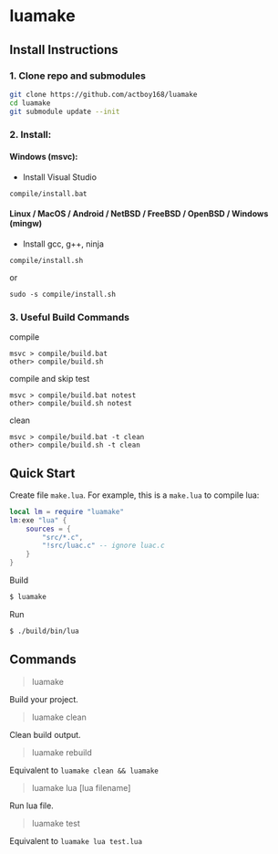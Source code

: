 # luamake

## Install Instructions

### 1. Clone repo and submodules

```bash
git clone https://github.com/actboy168/luamake
cd luamake
git submodule update --init
```

### 2. Install:

#### Windows (msvc):

* Install Visual Studio

```
compile/install.bat
```

#### Linux / MacOS / Android / NetBSD / FreeBSD / OpenBSD / Windows (mingw)

* Install gcc, g++, ninja

```
compile/install.sh
```
or
```
sudo -s compile/install.sh
```

### 3. Useful Build Commands

compile
```
msvc > compile/build.bat
other> compile/build.sh
```

compile and skip test
```
msvc > compile/build.bat notest
other> compile/build.sh notest
```

clean
```
msvc > compile/build.bat -t clean
other> compile/build.sh -t clean
```

## Quick Start

Create file `make.lua`. For example, this is a `make.lua` to compile lua:
``` lua
local lm = require "luamake"
lm:exe "lua" {
    sources = {
        "src/*.c",
        "!src/luac.c" -- ignore luac.c
    }
}
```

Build
``` bash
$ luamake
```

Run
``` bash
$ ./build/bin/lua
```

## Commands

> luamake

Build your project.

> luamake clean

Clean build output.

> luamake rebuild

Equivalent to `luamake clean && luamake`

> luamake lua [lua filename]

Run lua file.

> luamake test

Equivalent to `luamake lua test.lua`
